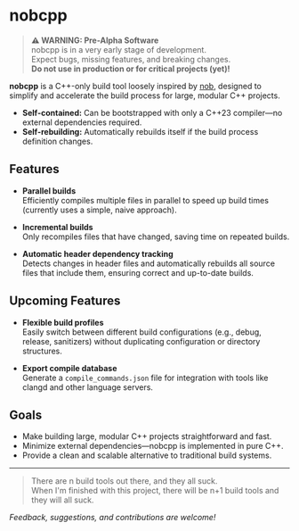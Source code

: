 # nobcpp

> **⚠️ WARNING: Pre-Alpha Software**  
> nobcpp is in a very early stage of development.  
> Expect bugs, missing features, and breaking changes.  
> **Do not use in production or for critical projects (yet)!**

**nobcpp** is a C++-only build tool loosely inspired by [nob](https://github.com/tsoiding/nob), designed to simplify and accelerate the build process for large, modular C++ projects.

- **Self-contained:** Can be bootstrapped with only a C++23 compiler—no external dependencies required.
- **Self-rebuilding:** Automatically rebuilds itself if the build process definition changes.

## Features

- **Parallel builds**  
  Efficiently compiles multiple files in parallel to speed up build times (currently uses a simple, naive approach).

- **Incremental builds**  
  Only recompiles files that have changed, saving time on repeated builds.

- **Automatic header dependency tracking**  
  Detects changes in header files and automatically rebuilds all source files that include them, ensuring correct and up-to-date builds.

## Upcoming Features

- **Flexible build profiles**  
  Easily switch between different build configurations (e.g., debug, release, sanitizers) without duplicating configuration or directory structures.

 - **Export compile database**  
  Generate a `compile_commands.json` file for integration with tools like clangd and other language servers.

## Goals

- Make building large, modular C++ projects straightforward and fast.
- Minimize external dependencies—nobcpp is implemented in pure C++.
- Provide a clean and scalable alternative to traditional build systems.

---

> There are n build tools out there, and they all suck.  
> When I'm finished with this project, there will be n+1 build tools and they will all suck.

 *Feedback, suggestions, and contributions are welcome!*
